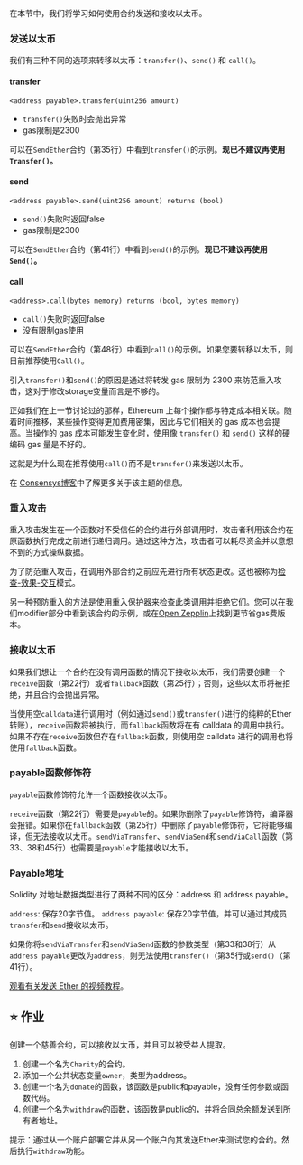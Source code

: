 在本节中，我们将学习如何使用合约发送和接收以太币。

### 发送以太币
我们有三种不同的选项来转移以太币：`transfer()`、`send()` 和 `call()`。

#### **transfer**
`<address payable>.transfer(uint256 amount)`
* `transfer()`失败时会抛出异常
* gas限制是2300

可以在`SendEther`合约（第35行）中看到`transfer()`的示例。**现已不建议再使用`Transfer()`。**

#### **send**
`<address payable>.send(uint256 amount) returns (bool)`
* `send()`失败时返回false
* gas限制是2300

可以在`SendEther`合约（第41行）中看到`send()`的示例。**现已不建议再使用`Send()`。**

#### **call**
`<address>.call(bytes memory) returns (bool, bytes memory)`
* `call()`失败时返回false
* 没有限制gas使用

可以在`SendEther`合约（第48行）中看到`call()`的示例。如果您要转移以太币，则目前推荐使用`Call()`。

引入`transfer()`和`send()`的原因是通过将转发 gas 限制为 2300 来防范重入攻击，这对于修改storage变量而言是不够的。

正如我们在上一节讨论过的那样，Ethereum 上每个操作都与特定成本相关联。随着时间推移，某些操作变得更加费用密集，因此与它们相关的 gas 成本也会提高。当操作的 gas 成本可能发生变化时，使用像 `transfer()` 和 `send()` 这样的硬编码 gas 量是不好的。

这就是为什么现在推荐使用`call()`而不是`transfer()`来发送以太币。

在 <a href="https://consensys.net/diligence/blog/2019/09/stop-using-soliditys-transfer-now/" target="_blank">Consensys博客</a>中了解更多关于该主题的信息。


### 重入攻击
重入攻击发生在一个函数对不受信任的合约进行外部调用时，攻击者利用该合约在原函数执行完成之前进行递归调用。通过这种方法，攻击者可以耗尽资金并以意想不到的方式操纵数据。

为了防范重入攻击，在调用外部合约之前应先进行所有状态更改。这也被称为<a href="https://docs.soliditylang.org/en/latest/security-considerations.html#re-entrancy" target="_blank">检查-效果-交互</a>模式。

另一种预防重入的方法是使用重入保护器来检查此类调用并拒绝它们。您可以在我们modifier部分中看到该合约的示例，或在<a href="https://github.com/OpenZeppelin/openzeppelin-contracts/blob/master/contracts/security/ReentrancyGuard.sol" target="_blank">Open Zepplin</a>上找到更节省gas费版本。

### 接收以太币
如果我们想让一个合约在没有调用函数的情况下接收以太币，我们需要创建一个`receive`函数（第22行）或者`fallback`函数（第25行）；否则，这些以太币将被拒绝，并且合约会抛出异常。

当使用空`calldata`进行调用时（例如通过`send()`或`transfer()`进行的纯粹的Ether转账），`receive`函数将被执行，而`fallback`函数将在有 calldata 的调用中执行。如果不存在`receive`函数但存在`fallback`函数，则使用空 calldata 进行的调用也将使用`fallback`函数。

### payable函数修饰符
`payable`函数修饰符允许一个函数接收以太币。

`receive`函数（第22行）需要是`payable`的。如果你删除了`payable`修饰符，编译器会报错。如果你在`fallback`函数（第25行）中删除了`payable`修饰符，它将能够编译，但无法接收以太币。`sendViaTransfer`、`sendViaSend`和`sendViaCall`函数（第33、38和45行）也需要是`payable`才能接收以太币。

### Payable地址
Solidity 对地址数据类型进行了两种不同的区分：address 和 address payable。

`address`: 保存20字节值。
`address payable`: 保存20字节值，并可以通过其成员`transfer`和`send`接收以太币。

如果你将`sendViaTransfer`和`sendViaSend`函数的参数类型（第33和38行）从`address payable`更改为`address`，则无法使用`transfer()`（第35行或`send()`（第41行）。

<a href="https://www.youtube.com/watch?v=_5vGaqgzlG8" target="_blank">观看有关发送 Ether 的视频教程</a>。

## ⭐️ 作业
创建一个慈善合约，可以接收以太币，并且可以被受益人提取。

1. 创建一个名为`Charity`的合约。
2. 添加一个公共状态变量`owner`，类型为address。
3. 创建一个名为`donate`的函数，该函数是public和payable，没有任何参数或函数代码。
4. 创建一个名为`withdraw`的函数，该函数是public的，并将合同总余额发送到所有者地址。

提示：通过从一个账户部署它并从另一个账户向其发送Ether来测试您的合约。然后执行`withdraw`功能。

